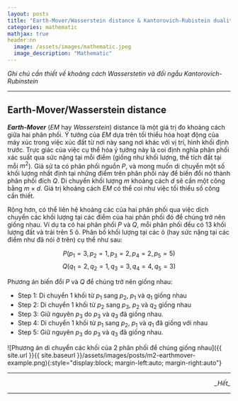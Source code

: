 ```yaml
---
layout: posts
title: "Earth-Mover/Wasserstein distance & Kantorovich-Rubistein duality"
categories: mathematic
mathjax: true
header:nn
  image: /assets/images/mathematic.jpeg
  image_description: "Mathematic"
---
```


*Ghi chú cần thiết về khoảng cách Wasserstetin và đối ngẫu Kantorovich-Rubinstein*

---

## Earth-Mover/Wasserstein distance

***Earth-Mover*** (*EM* hay *Wasserstein*) distance là một giá trị đo khoảng cách giữa hai phân phối. 
Ý tưởng của *EM* dựa trên tối thiểu hóa hoạt động của máy xúc trong việc xúc đất từ nơi này sang nơi khác với vị trí, 
hình khối định trước. Trực giác của việc cụ thể hóa ý tưởng này là coi định nghĩa phân phối xác suất qua sức nặng tại 
mỗi điểm (giống như khối lượng, thể tích đất tại mỗi $m^2$). Giả sử ta có phân phối nguồn $P$, và mong muốn di chuyển 
một số khối lượng nhất định tại những điểm trên phân phối này để biến đổi nó thành phân phối đích $Q$. Di chuyển khối 
lượng $m$ khoảng cách $d$ sẽ cần một công bằng $m \times d$. Giá trị khoảng cách *EM* có thể coi như việc tối thiểu số 
công cần thiết.

Rộng hơn, có thể liên hệ khoảng các của hai phân phối qua việc dịch chuyển các khối lượng tại các điểm của hai 
phân phối đó để chúng trở nên giống nhau. Ví dụ ta có hai phân phối $P$ và $Q$, mỗi phân phối đều có 13 khối lượng 
đất và trải trên 5 ô. Phân bố khối lượng tại các ô (hay sức nặng tại các điểm như đã nói ở trên) cụ thể như sau:

$$ P(p_1=3, p_2=1, p_3=2, p_4=2, p_5=5) $$
$$ Q(q_1=2, q_2=1, q_3=3, q_4=4, q_5=3) $$

Phương án biến đổi $P$ và $Q$ để chúng trở nên giống nhau:
- Step 1: Di chuyển 1 khối từ $p_1$ sang $p_2$, $p_1$ và $q_1$ giống nhau
- Step 2: Di chuyển 1 khối từ $p_2$ sang $p_3$, $p_2$ và $q_2$ giống nhau
- Step 3: Giữ nguyên $p_3$ do $p_3$ và $q_3$ đã giống nhau.
- Step 4: Di chuyển 1 khối từ $p_1$ sang $p_2$, $p_1$ và $q_1$ đã giống với nhau
- Step 5: Giữ nguyên $p_3$ do $p_3$ và $q_3$ đã giống nhau.

![Phương án di chuyển các khối của 2 phân phối để chúng giống nhau]({{ site.url }}{{ site.baseurl }}/assets/images/posts/m2-earthmover-example.png){:style="display:block; margin-left:auto; margin-right:auto"}


---

<div align="right"><i>_Hết_</i></div> 

---